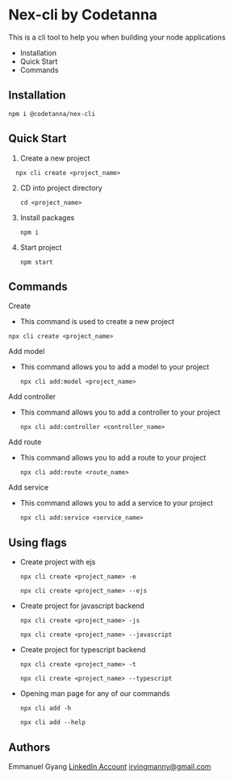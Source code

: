 # Nex-cli by Codetanna

This is a cli tool to help you when building your node applications

* Installation
* Quick Start
* Commands

## Installation

```
npm i @codetanna/nex-cli
```

## Quick Start

1. Create a new project

```
  npx cli create <project_name>
```

2. CD into project directory

   ```
   cd <project_name>
   ```
3. Install packages

   ```
   npm i
   ```
4. Start project

   ```
   npm start
   ```

## Commands

Create

* This command is used to create a new project

```
npx cli create <project_name>
```

Add model

* This command allows you to add a model to your project

  ```
  npx cli add:model <project_name>

  ```

Add controller

* This command allows you  to add a controller to your project

  ```
  npx cli add:controller <controller_name>
  ```

Add route

* This command allows you to add a route to your project

  ```
  npx cli add:route <route_name>
  ```

Add service

* This command allows you to add a service to your project

  ```
  npx cli add:service <service_name>
  ```

## Using flags

* Create project with ejs

  ```
  npx cli create <project_name> -e
  ```
  ```
  npx cli create <project_name> --ejs
  ```

* Create project for javascript backend 

  ```
  npx cli create <project_name> -js
  ```
  ```
  npx cli create <project_name> --javascript
  ```

* Create project for typescript backend 
  ```
  npx cli create <project_name> -t
  ```
  ```
  npx cli create <project_name> --typescript
  ```

* Opening man page for any of our commands
  ```
  npx cli add -h
  ```
  ```
  npx cli add --help
  ```

## Authors

Emmanuel Gyang [LinkedIn Account](https://www.linkedin.com/in/emmanuel-gyang/) <irvingmanny@gmail.com>
